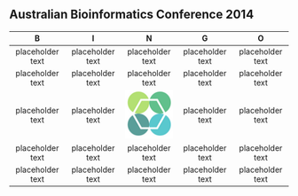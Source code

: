 ## Australian Bioinformatics Conference 2014

| B                | I                       | N                                                       | G                                                   | O                    |  
| :-----------:    | :-------------:         | :-------------:                                         | :-------------:                                     | :-------------:      |  
| placeholder text |     placeholder text              |        placeholder text                            |placeholder text  |    placeholder text       |  
|placeholder text     |placeholder text  |          placeholder text                             |        placeholder text                                            |    placeholder text             |  
| placeholder text        |   placeholder text             | <a href="http://bioinformatics.net.au/abic2014/"><img src="abic.png"></a> |                placeholder text                               |placeholder text  |  
|  placeholder text    |   placeholder text       |        placeholder text               |        placeholder text  |    placeholder text         |  
|   placeholder text    |   placeholder text    |                                placeholder text                 |                placeholder text                         |   placeholder text    |  

